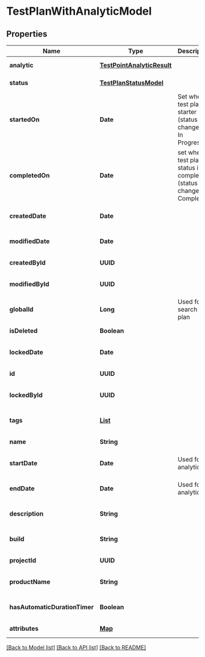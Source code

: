 # TestPlanWithAnalyticModel
## Properties

| Name | Type | Description | Notes |
|------------ | ------------- | ------------- | -------------|
| **analytic** | [**TestPointAnalyticResult**](TestPointAnalyticResult.md) |  | [default to null] |
| **status** | [**TestPlanStatusModel**](TestPlanStatusModel.md) |  | [default to null] |
| **startedOn** | **Date** | Set when test plan is starter (status changed to: In Progress) | [optional] [default to null] |
| **completedOn** | **Date** | set when test plan status is completed (status changed to: Completed) | [optional] [default to null] |
| **createdDate** | **Date** |  | [optional] [default to null] |
| **modifiedDate** | **Date** |  | [optional] [default to null] |
| **createdById** | **UUID** |  | [default to null] |
| **modifiedById** | **UUID** |  | [optional] [default to null] |
| **globalId** | **Long** | Used for search Test plan | [default to null] |
| **isDeleted** | **Boolean** |  | [default to null] |
| **lockedDate** | **Date** |  | [optional] [default to null] |
| **id** | **UUID** |  | [default to null] |
| **lockedById** | **UUID** |  | [optional] [default to null] |
| **tags** | [**List**](TagPostModel.md) |  | [optional] [default to null] |
| **name** | **String** |  | [default to null] |
| **startDate** | **Date** | Used for analytics | [optional] [default to null] |
| **endDate** | **Date** | Used for analytics | [optional] [default to null] |
| **description** | **String** |  | [optional] [default to null] |
| **build** | **String** |  | [optional] [default to null] |
| **projectId** | **UUID** |  | [default to null] |
| **productName** | **String** |  | [optional] [default to null] |
| **hasAutomaticDurationTimer** | **Boolean** |  | [optional] [default to null] |
| **attributes** | [**Map**](AnyType.md) |  | [default to null] |

[[Back to Model list]](../README.md#documentation-for-models) [[Back to API list]](../README.md#documentation-for-api-endpoints) [[Back to README]](../README.md)

